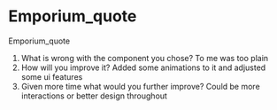# Emporium_quote
Emporium_quote

1) What is wrong with the component you chose?
To me was too plain
2) How will you improve it?
Added some animations to it and adjusted some ui features
3) Given more time what would you further improve?
Could be more interactions or better design throughout
